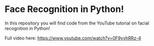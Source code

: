 # Face Recognition in Python!

In this repository you will find code from the YouTube tutorial on facial recognition in Python!

Full video here:
https://www.youtube.com/watch?v=0F9yvhRRz-4
